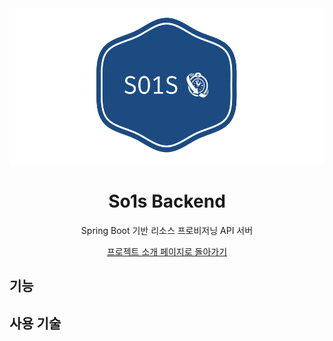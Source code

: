 <div align="center">

<img src="https://raw.githubusercontent.com/so1s/.github/main/static/logo.png" alt="So1s Logo" height="250px" />

# So1s Backend

Spring Boot 기반 리소스 프로비저닝 API 서버

[프로젝트 소개 페이지로 돌아가기](https://github.com/so1s)

</div>

## 기능

## 사용 기술

